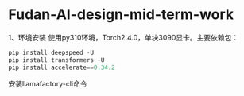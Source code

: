 # Fudan-AI-design-mid-term-work
1、环境安装
使用py310环境，Torch2.4.0，单块3090显卡。主要依赖包：
```python
pip install deepspeed -U
pip install transformers -U
pip install accelerate==0.34.2
```
安装llamafactory-cli命令
